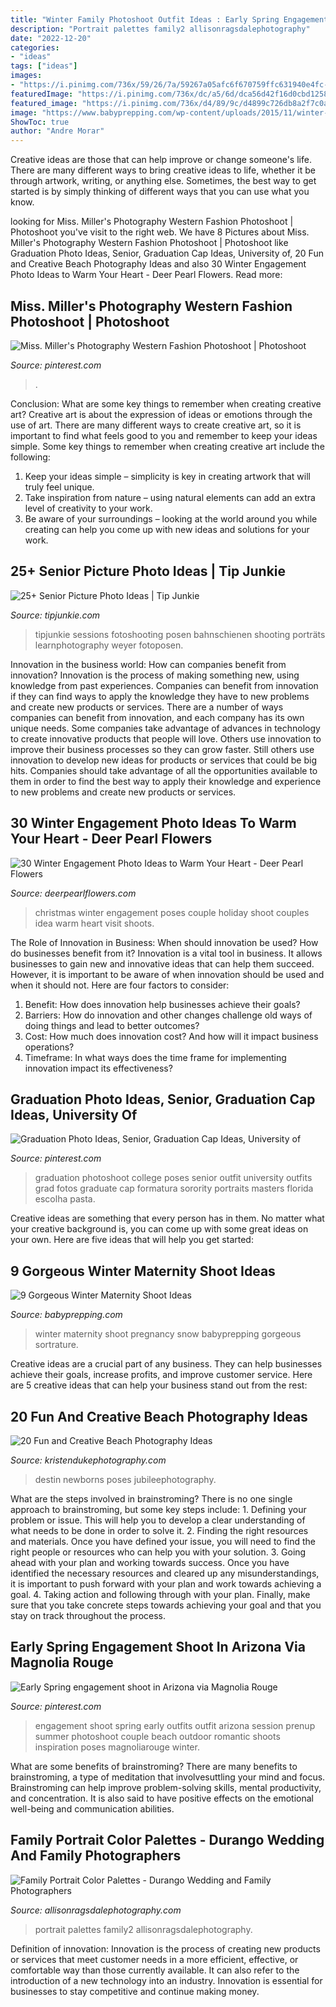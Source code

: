 ```yaml
---
title: "Winter Family Photoshoot Outfit Ideas : Early Spring Engagement Shoot In Arizona Via Magnolia Rouge"
description: "Portrait palettes family2 allisonragsdalephotography"
date: "2022-12-20"
categories:
- "ideas"
tags: ["ideas"]
images:
- "https://i.pinimg.com/736x/59/26/7a/59267a05afc6f670759ffc631940e4fc--engagement-ideas-engagement-shoots.jpg"
featuredImage: "https://i.pinimg.com/736x/dc/a5/6d/dca56d42f16d0cbd12584f251fdc6aa1.jpg"
featured_image: "https://i.pinimg.com/736x/d4/89/9c/d4899c726db8a2f7c0a8b9d6c96aee61.jpg"
image: "https://www.babyprepping.com/wp-content/uploads/2015/11/winter-pregnancy21.jpg"
ShowToc: true
author: "Andre Morar"
---
```



Creative ideas are those that can help improve or change someone's life. There are many different ways to bring creative ideas to life, whether it be through artwork, writing, or anything else. Sometimes, the best way to get started is by simply thinking of different ways that you can use what you know.

	

		
looking for Miss. Miller&#039;s Photography Western Fashion Photoshoot | Photoshoot you've visit to the right web. We have 8 Pictures about Miss. Miller&#039;s Photography Western Fashion Photoshoot | Photoshoot like Graduation Photo Ideas, Senior, Graduation Cap Ideas, University of, 20 Fun and Creative Beach Photography Ideas and also 30 Winter Engagement Photo Ideas to Warm Your Heart - Deer Pearl Flowers. Read more:
		
    
## Miss. Miller&#039;s Photography Western Fashion Photoshoot | Photoshoot

<img loading=lazy src="https://i.pinimg.com/736x/d4/89/9c/d4899c726db8a2f7c0a8b9d6c96aee61.jpg" onerror="this.onerror=null;this.src='https://tse4.mm.bing.net/th?id=OIP.PXNTOguJclAx-A8jjhqsBwHaLF&amp;pid=15.1';" alt="Miss. Miller&#039;s Photography Western Fashion Photoshoot | Photoshoot">

_Source: pinterest.com_

>. 

	

Conclusion: What are some key things to remember when creating creative art?
Creative art is about the expression of ideas or emotions through the use of art. There are many different ways to create creative art, so it is important to find what feels good to you and remember to keep your ideas simple. Some key things to remember when creating creative art include the following:
1. Keep your ideas simple – simplicity is key in creating artwork that will truly feel unique.
2. Take inspiration from nature – using natural elements can add an extra level of creativity to your work.
3. Be aware of your surroundings – looking at the world around you while creating can help you come up with new ideas and solutions for your work.

    
## 25+ Senior Picture Photo Ideas | Tip Junkie

<img loading=lazy src="https://cdn.tipjunkie.com/wp-content/uploads/cache/05/f6/05f659535e1e57fde1ebc87ab0c59b76.jpg" onerror="this.onerror=null;this.src='https://tse2.mm.bing.net/th?id=OIP.JIcNr5M-FStLXbBDTAP6egHaKX&amp;pid=15.1';" alt="25+ Senior Picture Photo Ideas | Tip Junkie">

_Source: tipjunkie.com_

>tipjunkie sessions fotoshooting posen bahnschienen shooting porträts learnphotography weyer fotoposen. 

	

Innovation in the business world: How can companies benefit from innovation?
Innovation is the process of making something new, using knowledge from past experiences. Companies can benefit from innovation if they can find ways to apply the knowledge they have to new problems and create new products or services. There are a number of ways companies can benefit from innovation, and each company has its own unique needs. Some companies take advantage of advances in technology to create innovative products that people will love. Others use innovation to improve their business processes so they can grow faster. Still others use innovation to develop new ideas for products or services that could be big hits. Companies should take advantage of all the opportunities available to them in order to find the best way to apply their knowledge and experience to new problems and create new products or services.

    
## 30 Winter Engagement Photo Ideas To Warm Your Heart - Deer Pearl Flowers

<img loading=lazy src="https://www.deerpearlflowers.com/wp-content/uploads/2016/10/Winter-Engagement-Photo-Shoot-and-Poses-Ideas-12.jpg" onerror="this.onerror=null;this.src='https://tse1.mm.bing.net/th?id=OIP.oXBioVuyVCMEswGIi79oKwHaLH&amp;pid=15.1';" alt="30 Winter Engagement Photo Ideas to Warm Your Heart - Deer Pearl Flowers">

_Source: deerpearlflowers.com_

>christmas winter engagement poses couple holiday shoot couples idea warm heart visit shoots. 

	

The Role of Innovation in Business: When should innovation be used? How do businesses benefit from it?
Innovation is a vital tool in business. It allows businesses to gain new and innovative ideas that can help them succeed. However, it is important to be aware of when innovation should be used and when it should not. Here are four factors to consider:
1. Benefit: How does innovation help businesses achieve their goals?
2. Barriers: How do innovation and other changes challenge old ways of doing things and lead to better outcomes?
3. Cost: How much does innovation cost? And how will it impact business operations? 
4. Timeframe: In what ways does the time frame for implementing innovation impact its effectiveness?

    
## Graduation Photo Ideas, Senior, Graduation Cap Ideas, University Of

<img loading=lazy src="https://i.pinimg.com/736x/dc/a5/6d/dca56d42f16d0cbd12584f251fdc6aa1.jpg" onerror="this.onerror=null;this.src='https://tse2.mm.bing.net/th?id=OIP.9tQP2yWyStbaNzobBCj7VgHaJ3&amp;pid=15.1';" alt="Graduation Photo Ideas, Senior, Graduation Cap Ideas, University of">

_Source: pinterest.com_

>graduation photoshoot college poses senior outfit university outfits grad fotos graduate cap formatura sorority portraits masters florida escolha pasta. 

	

Creative ideas are something that every person has in them. No matter what your creative background is, you can come up with some great ideas on your own. Here are five ideas that will help you get started: 

    
## 9 Gorgeous Winter Maternity Shoot Ideas

<img loading=lazy src="https://www.babyprepping.com/wp-content/uploads/2015/11/winter-pregnancy21.jpg" onerror="this.onerror=null;this.src='https://tse1.mm.bing.net/th?id=OIP.ORoxM9IruMJodWsoMA1-nQHaJ6&amp;pid=15.1';" alt="9 Gorgeous Winter Maternity Shoot Ideas">

_Source: babyprepping.com_

>winter maternity shoot pregnancy snow babyprepping gorgeous sortrature. 

	

Creative ideas are a crucial part of any business. They can help businesses achieve their goals, increase profits, and improve customer service. Here are 5 creative ideas that can help your business stand out from the rest:

    
## 20 Fun And Creative Beach Photography Ideas

<img loading=lazy src="https://www.kristendukephotography.com/wp-content/uploads/2015/03/newborn.jpg" onerror="this.onerror=null;this.src='https://tse1.mm.bing.net/th?id=OIP.npjMxN3zpoKZ4aiG9Lq7ogHaLI&amp;pid=15.1';" alt="20 Fun and Creative Beach Photography Ideas">

_Source: kristendukephotography.com_

>destin newborns poses jubileephotography. 

	

What are the steps involved in brainstroming?
There is no one single approach to brainstroming, but some key steps include: 1. Defining your problem or issue. This will help you to develop a clear understanding of what needs to be done in order to solve it. 2. Finding the right resources and materials. Once you have defined your issue, you will need to find the right people or resources who can help you with your solution. 3. Going ahead with your plan and working towards success. Once you have identified the necessary resources and cleared up any misunderstandings, it is important to push forward with your plan and work towards achieving a goal. 4. Taking action and following through with your plan. Finally, make sure that you take concrete steps towards achieving your goal and that you stay on track throughout the process.

    
## Early Spring Engagement Shoot In Arizona Via Magnolia Rouge

<img loading=lazy src="https://i.pinimg.com/736x/59/26/7a/59267a05afc6f670759ffc631940e4fc--engagement-ideas-engagement-shoots.jpg" onerror="this.onerror=null;this.src='https://tse4.mm.bing.net/th?id=OIP.zwdPgnlG2B4UmfeAbb43FAHaJ8&amp;pid=15.1';" alt="Early Spring engagement shoot in Arizona via Magnolia Rouge">

_Source: pinterest.com_

>engagement shoot spring early outfits outfit arizona session prenup summer photoshoot couple beach outdoor romantic shoots inspiration poses magnoliarouge winter. 

	

What are some benefits of brainstroming?
There are many benefits to brainstroming, a type of meditation that involvesuttling your mind and focus. Brainstroming can help improve problem-solving skills, mental productivity, and concentration. It is also said to have positive effects on the emotional well-being and communication abilities.

    
## Family Portrait Color Palettes - Durango Wedding And Family Photographers

<img loading=lazy src="https://allisonragsdalephotography.com/wp-content/uploads/2014/01/Family2-1024x1024.jpg" onerror="this.onerror=null;this.src='https://tse2.mm.bing.net/th?id=OIP.5knYDob4cgbg-H9sUH6_LgHaHa&amp;pid=15.1';" alt="Family Portrait Color Palettes - Durango Wedding and Family Photographers">

_Source: allisonragsdalephotography.com_

>portrait palettes family2 allisonragsdalephotography. 

	

Definition of innovation:
Innovation is the process of creating new products or services that meet customer needs in a more efficient, effective, or comfortable way than those currently available. It can also refer to the introduction of a new technology into an industry. Innovation is essential for businesses to stay competitive and continue making money.

